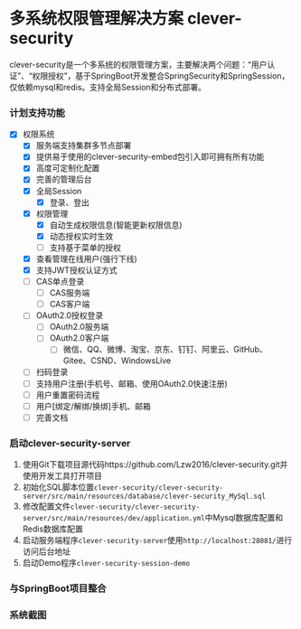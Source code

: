 
# 多系统权限管理解决方案 clever-security

clever-security是一个多系统的权限管理方案，主要解决两个问题：“用户认证”、“权限授权”，基于SpringBoot开发整合SpringSecurity和SpringSession，仅依赖mysql和redis。支持全局Session和分布式部署。

### 计划支持功能

- [x] 权限系统
    - [x] 服务端支持集群多节点部署
    - [x] 提供易于使用的clever-security-embed包引入即可拥有所有功能
    - [x] 高度可定制化配置
    - [x] 完善的管理后台
    - [x] 全局Session
        - [x] 登录、登出
    - [x] 权限管理
        - [x] 自动生成权限信息(智能更新权限信息)
        - [x] 动态授权实时生效
        - [ ] 支持基于菜单的授权
    - [x] 查看管理在线用户(强行下线)
    - [x] 支持JWT授权认证方式
    - [ ] CAS单点登录
        - [ ] CAS服务端
        - [ ] CAS客户端
    - [ ] OAuth2.0授权登录
        - [ ] OAuth2.0服务端
        - [ ] OAuth2.0客户端
            - [ ] 微信、QQ、微博、淘宝、京东、钉钉、阿里云、GitHub、Gitee、CSND、WindowsLive
    - [ ] 扫码登录
    - [ ] 支持用户注册(手机号、邮箱、使用OAuth2.0快速注册)
    - [ ] 用户重置密码流程
    - [ ] 用户[绑定/解绑/换绑]手机、邮箱
    - [ ] 完善文档

### 启动clever-security-server

1. 使用Git下载项目源代码https://github.com/Lzw2016/clever-security.git并使用开发工具打开项目
2. 初始化SQL脚本位置`clever-security/clever-security-server/src/main/resources/database/clever-security_MySql.sql`
3. 修改配置文件`clever-security/clever-security-server/src/main/resources/dev/application.yml`中Mysql数据库配置和Redis数据库配置
4. 启动服务端程序`clever-security-server`使用`http://localhost:28081/`进行访问后台地址
5. 启动Demo程序`clever-security-session-demo`

### 与SpringBoot项目整合


### 系统截图



